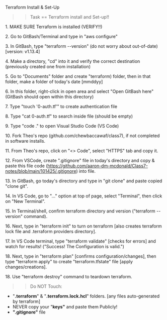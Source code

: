 Terraform Install \& Set-Up



>> Task == Terraform install and Set-up!!

1\. MAKE SURE Terraform is installed (VERIFY!!)

2\. Go to GitBash/Terminal and type in "aws configure"

3\. In GitBash, type "terraform --version" (do not worry about out-of-date) \[version: v1.13.4]

4\. Make a directory, "cd" into it and verify the correct destination (previously created one from installation)

5\. Go to "Documents" folder and create "terraform) folder, then in that folder, make a folder of today's date \[mmddyy]

6\. In this folder, right-click in open area and select "Open GitBash here" (GitBash should open within this directory)

7\. Type "touch '0-auth.tf'" to create authentication file

8\. Type "cat 0-auth.tf" to search inside file (should be empty)

9\. Type "code ." to open Visual Studio Code (VS Code)

10\. Fork Theo's repo (github.com/chewbaccawaf/class7), if not completed in software installs.

11\. From Theo's repo, click on "<> Code", select "HTTPS" tab and copy it.

12\. From VSCode, create ".gitignore" file in today's directory and copy \& paste this file code (https://github.com/aaron-dm-mcdonald/Class7-notes/blob/main/101425/.gitignore) into file.

13\. In GitBash, go today's directory and type in "git clone" and paste copied "clone git".

14\. In VS Code, go to "..." option at top of page, select "Terminal", then click on "New Terminal".

15\. In Terminal/shell, confirm terraform directory and version ("terraform --version" command).

16\. Next, type in "terraform init" to turn on terraform \[also creates terraform lock file and .terraform providers directory].

17\. In VS Code terminal, type "terraform validate" \[checks for errors] and watch for results! ("Success! The Configuration is valid.")

18\. Next, type in "terraform plan" \[confirms configuration/changes], then type "terraform apply" to create "terraform.tfstate" file \[apply changes/creations].

18\. Use "terraform destroy" command to teardown terraform.



>> Do NOT Touch:

* "**.terraform**" \& "**.terraform.lock.hcl**" folders. \[any files auto-generated by terraform]
* NEVER copy your "**keys"** and paste them Publicly!
* **".gitignore"** file
